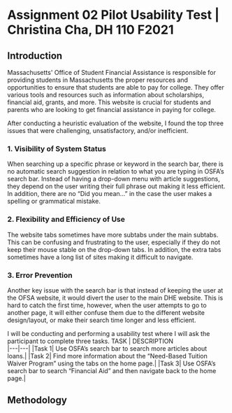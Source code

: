 # Assignment 02 Pilot Usability Test | Christina Cha, DH 110 F2021 


## Introduction
Massachusetts' Office of Student Financial Assistance is responsible for providing students in Massachusetts the proper resources and opportunities to ensure that students are able to pay for college. They offer various tools and resources such as information about scholarships, financial aid, grants, and more. This website is crucial for students and parents who are looking to get financial assistance in paying for college. 

After conducting a heuristic evaluation of the website, I found the top three issues that were challenging, unsatisfactory, and/or inefficient. 

### 1. Visibility of System Status
When searching up a specific phrase or keyword in the search bar, there is no automatic search suggestion in relation to what you are typing in OSFA’s search bar. Instead of having a drop-down menu with article suggestions, they depend on the user writing their full phrase out making it less efficient. In addition, there are no “Did you mean…” in the case the user makes a spelling or grammatical mistake. 

### 2. Flexibility and Efficiency of Use
The website tabs sometimes have more subtabs under the main subtabs. This can be confusing and frustrating to the user, especially if they do not keep their mouse stable on the drop-down tabs. In addition, the extra tabs sometimes have a long list of sites making it difficult to navigate. 

### 3. Error Prevention
Another key issue with the search bar is that instead of keeping the user at the OFSA website, it would divert the user to the main DHE website. This is hard to catch the first time, however, when the user attempts to go to another page, it will either confuse them due to the different website design/layout, or make their search time longer and less efficient.

I will be conducting and performing a usability test where I will ask the participant to complete three tasks. 
TASK | DESCRIPTION  
|---|---|
|Task 1| Use OSFA’s search bar to search more articles about loans.|
|Task 2| Find more information about the “Need-Based Tuition Waiver Program” using the tabs on the home page.| 
|Task 3| Use OSFA’s search bar to search “Financial Aid” and then navigate back to the home page.| 

## Methodology

